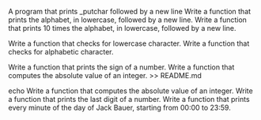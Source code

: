 A program that prints _putchar followed by a new line
Write a function that prints the alphabet, in lowercase, followed by a new line.
Write a function that prints 10 times the alphabet, in lowercase, followed by a new line.


Write a function that checks for lowercase character.
Write a function that checks for alphabetic character.


Write a function that prints the sign of a number.
Write a function that computes the absolute value of an integer. >> README.md

echo Write a function that computes the absolute value of an integer.
Write a function that prints the last digit of a number.
Write a function that prints every minute of the day of Jack Bauer, starting from 00:00 to 23:59.
